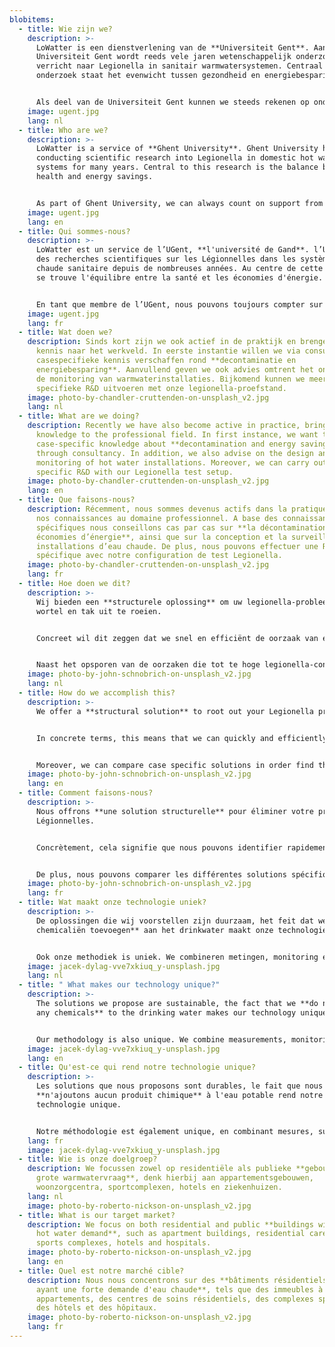 ```yaml
---
blobitems:
  - title: Wie zijn we?
    description: >-
      LoWatter is een dienstverlening van de **Universiteit Gent**. Aan de
      Universiteit Gent wordt reeds vele jaren wetenschappelijk onderzoek
      verricht naar Legionella in sanitair warmwatersystemen. Centraal in dit
      onderzoek staat het evenwicht tussen gezondheid en energiebesparing.


      Als deel van de Universiteit Gent kunnen we steeds rekenen op ondersteuning van de Universiteit en liggen we mee aan de basis van de meest recente wetenschappelijke ontwikkelingen.
    image: ugent.jpg
    lang: nl
  - title: Who are we?
    description: >-
      LoWatter is a service of **Ghent University**. Ghent University has been
      conducting scientific research into Legionella in domestic hot water
      systems for many years. Central to this research is the balance between
      health and energy savings.


      As part of Ghent University, we can always count on support from the University and we are at the basis of the most recent scientific developments.
    image: ugent.jpg
    lang: en
  - title: Qui sommes-nous?
    description: >-
      LoWatter est un service de l’UGent, **l'université de Gand**. l’UGent mène
      des recherches scientifiques sur les Légionnelles dans les systèmes d'eau
      chaude sanitaire depuis de nombreuses années. Au centre de cette recherche
      se trouve l'équilibre entre la santé et les économies d'énergie.


      En tant que membre de l’UGent, nous pouvons toujours compter sur le soutien de l'université et nous sommes à la base des développements scientifiques les plus récents.
    image: ugent.jpg
    lang: fr
  - title: Wat doen we?
    description: Sinds kort zijn we ook actief in de praktijk en brengen zo onze
      kennis naar het werkveld. In eerste instantie willen we via consultancy
      casespecifieke kennis verschaffen rond **decontaminatie en
      energiebesparing**. Aanvullend geven we ook advies omtrent het ontwerp en
      de monitoring van warmwaterinstallaties. Bijkomend kunnen we meer
      specifieke R&D uitvoeren met onze legionella-proefstand.
    image: photo-by-chandler-cruttenden-on-unsplash_v2.jpg
    lang: nl
  - title: What are we doing?
    description: Recently we have also become active in practice, bringing our
      knowledge to the professional field. In first instance, we want to provide
      case-specific knowledge about **decontamination and energy savings**
      through consultancy. In addition, we also advise on the design and
      monitoring of hot water installations. Moreover, we can carry out more
      specific R&D with our Legionella test setup.
    image: photo-by-chandler-cruttenden-on-unsplash_v2.jpg
    lang: en
  - title: Que faisons-nous?
    description: Récemment, nous sommes devenus actifs dans la pratique, apportant
      nos connaissances au domaine professionnel. A base des connaissances bien
      spécifiques nous conseillons cas par cas sur **la décontamination et les
      économies d’énergie**, ainsi que sur la conception et la surveillance des
      installations d’eau chaude. De plus, nous pouvons effectuer une R&D plus
      spécifique avec notre configuration de test Legionella.
    image: photo-by-chandler-cruttenden-on-unsplash_v2.jpg
    lang: fr
  - title: Hoe doen we dit?
    description: >-
      Wij bieden een **structurele oplossing** om uw legionella-probleem met
      wortel en tak uit te roeien.


      Concreet wil dit zeggen dat we snel en efficiënt de oorzaak van een contaminatie in een warmwatersysteem kunnen opsporen, met behulp van onze sterke UGent know-how en ons **predictief Legionella pneumophila simulatiemodel**. Dit zelf ontwikkelde dynamisch simulatiemodel laat toe om de legionella-concentratie te berekenen op iedere locatie in het systeem voor elk casespecifiek systeem. 


      Naast het opsporen van de oorzaken die tot te hoge legionella-concentraties in het systeem leiden, kunnen we casespecifiek verschillende oplossingen met elkaar vergelijken om zo tot de **meest duurzame en (kost)effectieve oplossing** te komen alvorens die in de praktijk te implementeren.
    image: photo-by-john-schnobrich-on-unsplash_v2.jpg
    lang: nl
  - title: How do we accomplish this?
    description: >-
      We offer a **structural solution** to root out your Legionella problem.


      In concrete terms, this means that we can quickly and efficiently identify the **cause of a contamination** in a hot water system, using our UGent know-how and our predictive **Legionella pneumophila simulation model**. This self-developed dynamic simulation model makes it possible to calculate the Legionella concentration at any point in the system for each case-specific system.


      Moreover, we can compare case specific solutions in order find the **most sustainable and (cost) effective solution** before implementing it in practice.
    image: photo-by-john-schnobrich-on-unsplash_v2.jpg
    lang: en
  - title: Comment faisons-nous?
    description: >-
      Nous offrons **une solution structurelle** pour éliminer votre problème de
      Légionnelles.


      Concrètement, cela signifie que nous pouvons identifier rapidement et efficacement la cause d'une contamination dans un système d'eau chaude, en utilisant notre savoir-faire UGent et notre **modèle de simulation prédictif Légionnella pneumophila**. Ce modèle de simulation dynamique et auto-développé permet de calculer la concentration de Légionnella en tout point du système et pour chaque système sous étude.


      De plus, nous pouvons comparer les différentes solutions spécifiques à un seul cas afin de trouver **la meilleure solution en ce qui concerne durabilité, efficacité et rentabilité**, avant même de les mettre en pratique.
    image: photo-by-john-schnobrich-on-unsplash_v2.jpg
    lang: fr
  - title: Wat maakt onze technologie uniek?
    description: >-
      De oplossingen die wij voorstellen zijn duurzaam, het feit dat we **geen
      chemicaliën toevoegen** aan het drinkwater maakt onze technologie uniek.


      Ook onze methodiek is uniek. We combineren metingen, monitoring en simulaties. Dit zorgt voor een beter inzicht in het gehele warmwatersysteem en een effectieve oplossing waarbij we de **oorzaak aanpakken**.
    image: jacek-dylag-vve7xkiuq_y-unsplash.jpg
    lang: nl
  - title: " What makes our technology unique?"
    description: >-
      The solutions we propose are sustainable, the fact that we **do not add
      any chemicals** to the drinking water makes our technology unique.


      Our methodology is also unique. We combine measurements, monitoring and simulations. These provide a better insight in the entire hot water system and an effective solution by **tackling the cause**.
    image: jacek-dylag-vve7xkiuq_y-unsplash.jpg
    lang: en
  - title: Qu'est-ce qui rend notre technologie unique?
    description: >-
      Les solutions que nous proposons sont durables, le fait que nous
      **n'ajoutons aucun produit chimique** à l'eau potable rend notre
      technologie unique.


      Notre méthodologie est également unique, en combinant mesures, surveillance et simulations. Ainsi nous obtenons une meilleure compréhension de l'ensemble du système d'eau chaude et **une solution efficace qui attaque à la cause**.
    lang: fr
    image: jacek-dylag-vve7xkiuq_y-unsplash.jpg
  - title: Wie is onze doelgroep?
    description: We focussen zowel op residentiële als publieke **gebouwen met een
      grote warmwatervraag**, denk hierbij aan appartementsgebouwen,
      woonzorgcentra, sportcomplexen, hotels en ziekenhuizen.
    lang: nl
    image: photo-by-roberto-nickson-on-unsplash_v2.jpg
  - title: What is our target market?
    description: We focus on both residential and public **buildings with a large
      hot water demand**, such as apartment buildings, residential care centers,
      sports complexes, hotels and hospitals.
    image: photo-by-roberto-nickson-on-unsplash_v2.jpg
    lang: en
  - title: Quel est notre marché cible?
    description: Nous nous concentrons sur des **bâtiments résidentiels et publics
      ayant une forte demande d'eau chaude**, tels que des immeubles à
      appartements, des centres de soins résidentiels, des complexes sportifs,
      des hôtels et des hôpitaux.
    image: photo-by-roberto-nickson-on-unsplash_v2.jpg
    lang: fr
---
```

